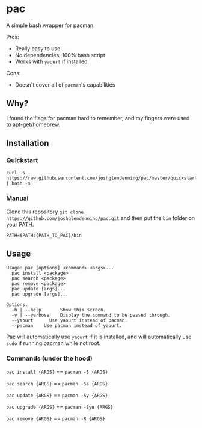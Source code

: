 pac
===

A simple bash wrapper for pacman.

Pros:
* Really easy to use
* No dependencies, 100% bash script
* Works with `yaourt` if installed

Cons:
* Doesn't cover all of `pacman`'s capabilities

## Why?

I found the flags for pacman hard to remember, and my fingers were used to
apt-get/homebrew.

## Installation

### Quickstart
```
curl -s https://raw.githubusercontent.com/joshglendenning/pac/master/quickstart.sh | bash -s
```

### Manual
Clone this repository `git clone https://github.com/joshglendenning/pac.git`
and then put the `bin` folder on your PATH.

```
PATH=$PATH:{PATH_TO_PAC}/bin
```

## Usage

```
Usage: pac [options] <command> <args>...
  pac install <package>
  pac search <package>
  pac remove <package>
  pac update [args]...
  pac upgrade [args]...

Options:
  -h | --help		Show this screen.
  -v | --verbose 	Display the command to be passed through.
  --yaourt		Use yaourt instead of pacman.
  --pacman    Use pacman instead of yaourt.
```

Pac will automatically use `yaourt` if it is installed, and will automatically use `sudo` if running pacman while not root.

### Commands (under the hood)

`pac install {ARGS}` == `pacman -S {ARGS}`

`pac search {ARGS}`  == `pacman -Ss {ARGS}`

`pac update {ARGS}`  == `pacman -Sy {ARGS}`

`pac upgrade {ARGS}` == `pacman -Syu {ARGS}`

`pac remove {ARGS}`  == `pacman -R {ARGS}`
